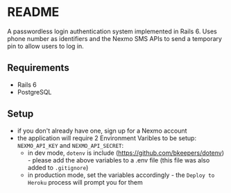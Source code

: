 # README

A passwordless login authentication system implemented in Rails 6. Uses phone number as identifiers and the Nexmo SMS APIs to send a temporary pin to allow users to log in.

## Requirements

* Rails 6
* PostgreSQL


## Setup

* if you don't already have one, sign up for a Nexmo account
* the application will require 2 Environment Varibles to be setup: `NEXMO_API_KEY` and `NEXMO_API_SECRET`:
  * in dev mode, `dotenv` is include (https://github.com/bkeepers/dotenv) - please add the above variables to a .env file (this file was also added to `.gitignore`)
  * in production mode, set the variables accordingly - the `Deploy to Heroku` process will prompt you for them

